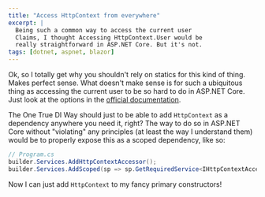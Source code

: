 ```yaml
---
title: "Access HttpContext from everywhere"
excerpt: |
  Being such a common way to access the current user 
  Claims, I thought Accessing HttpContext.User would be 
  really straightforward in ASP.NET Core. But it's not.
tags: [dotnet, aspnet, blazor]
---
```


Ok, so I totally get why you shouldn't rely on statics for 
this kind of thing. Makes perfect sense. What doesn't make 
sense is for such a ubiquitous thing as accessing the current
user to be so hard to do in ASP.NET Core. Just look at the 
options in the [official documentation](https://learn.microsoft.com/en-us/aspnet/core/migration/claimsprincipal-current?view=aspnetcore-7.0#retrieve-the-current-user-in-an-aspnet-core-app). 

The One True DI Way should just to be able to add `HttpContext` 
as a dependency anywhere you need it, right? The way to do 
so in ASP.NET Core without "violating" any principles (at 
least the way I understand them) would be to properly expose 
this as a scoped dependency, like so:

```csharp
// Program.cs
builder.Services.AddHttpContextAccessor();
builder.Services.AddScoped(sp => sp.GetRequiredService<IHttpContextAccessor>().HttpContext!);
```

Now I can just add `HttpContext` to my fancy primary constructors!
